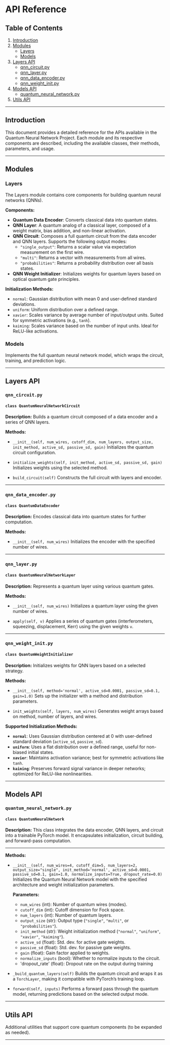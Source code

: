 # **API Reference**

## **Table of Contents**

1. [Introduction](#introduction)
2. [Modules](#modules)
   - [Layers](#layers)
   - [Models](#models)
3. [Layers API](#layers-api)
   - [qnn_circuit.py](#qnn_circuitpy)
   - [qnn_layer.py](#qnn_layerpy)
   - [qnn_data_encoder.py](#qnn_data_encoderpy)
   - [qnn_weight_init.py](#qnn_weight_initpy)
4. [Models API](#models-api)
   - [quantum_neural_network.py](#quantum_neural_networkpy)
5. [Utils API](#utils-api)

---

## **Introduction**

This document provides a detailed reference for the APIs available in the Quantum Neural Network Project. Each module and its respective components are described, including the available classes, their methods, parameters, and usage.

---

## **Modules**

### **Layers**

The Layers module contains core components for building quantum neural networks (QNNs).

**Components:**

- **Quantum Data Encoder**: Converts classical data into quantum states.
- **QNN Layer**: A quantum analog of a classical layer, composed of a weight matrix, bias addition, and non-linear activation.
- **QNN Circuit**: Composes a full quantum circuit from the data encoder and QNN layers. Supports the following output modes:
  - `"single_output"`: Returns a scalar value via expectation measurement on the first wire.
  - `"multi"`: Returns a vector with measurements from all wires.
  - `"probabilities"`: Returns a probability distribution over all basis states.
- **QNN Weight Initializer**: Initializes weights for quantum layers based on optical quantum gate principles.

**Initialization Methods:**

- `normal`: Gaussian distribution with mean 0 and user-defined standard deviations.
- `uniform`: Uniform distribution over a defined range.
- `xavier`: Scales variance by average number of input/output units. Suited for symmetric activations (e.g., `tanh`).
- `kaiming`: Scales variance based on the number of input units. Ideal for ReLU-like activations.

### **Models**

Implements the full quantum neural network model, which wraps the circuit, training, and prediction logic.

---

## **Layers API**

### `qnn_circuit.py`

#### `class QuantumNeuralNetworkCircuit`

**Description:**
Builds a quantum circuit composed of a data encoder and a series of QNN layers.

**Methods:**

- `__init__(self, num_wires, cutoff_dim, num_layers, output_size, init_method, active_sd, passive_sd, gain)`
  Initializes the quantum circuit configuration.

- `initialize_weights(self, init_method, active_sd, passive_sd, gain)`
  Initializes weights using the selected method.

- `build_circuit(self)`
  Constructs the full circuit with layers and encoder.

---

### `qnn_data_encoder.py`

#### `class QuantumDataEncoder`

**Description:**
Encodes classical data into quantum states for further computation.

**Methods:**

- `__init__(self, num_wires)`
  Initializes the encoder with the specified number of wires.

---

### `qnn_layer.py`

#### `class QuantumNeuralNetworkLayer`

**Description:**
Represents a quantum layer using various quantum gates.

**Methods:**

- `__init__(self, num_wires)`
  Initializes a quantum layer using the given number of wires.

- `apply(self, v)`
  Applies a series of quantum gates (interferometers, squeezing, displacement, Kerr) using the given weights `v`.

---

### `qnn_weight_init.py`

#### `class QuantumWeightInitializer`

**Description:**
Initializes weights for QNN layers based on a selected strategy.

**Methods:**

- `__init__(self, method='normal', active_sd=0.0001, passive_sd=0.1, gain=1.0)`
  Sets up the initializer with a method and distribution parameters.

- `init_weights(self, layers, num_wires)`
  Generates weight arrays based on method, number of layers, and wires.

**Supported Initialization Methods:**

- **`normal`**: Uses Gaussian distribution centered at 0 with user-defined standard deviation (`active_sd`, `passive_sd`).
- **`uniform`**: Uses a flat distribution over a defined range, useful for non-biased initial states.
- **`xavier`**: Maintains activation variance; best for symmetric activations like `tanh`.
- **`kaiming`**: Preserves forward signal variance in deeper networks; optimized for ReLU-like nonlinearities.

---

## **Models API**

### `quantum_neural_network.py`

#### `class QuantumNeuralNetwork`

**Description:**
This class integrates the data encoder, QNN layers, and circuit into a trainable PyTorch model. It encapsulates initialization, circuit building, and forward-pass computation.

---

**Methods:**

- `__init__(self, num_wires=4, cutoff_dim=5, num_layers=2, output_size="single", init_method='normal', active_sd=0.0001, passive_sd=0.1, gain=1.0, normalize_inputs=True, dropout_rate=0.0)`
  Initializes the Quantum Neural Network model with the specified architecture and weight initialization parameters.

  **Parameters:**
  - `num_wires` (int): Number of quantum wires (modes).
  - `cutoff_dim` (int): Cutoff dimension for Fock space.
  - `num_layers` (int): Number of quantum layers.
  - `output_size` (str): Output type (`"single"`, `"multi"`, or `"probabilities"`).
  - `init_method` (str): Weight initialization method (`"normal"`, `"uniform"`, `"xavier"`, `"kaiming"`).
  - `active_sd` (float): Std. dev. for active gate weights.
  - `passive_sd` (float): Std. dev. for passive gate weights.
  - `gain` (float): Gain factor applied to weights.
  - `normalize_inputs` (bool): Whether to normalize inputs to the circuit.
  - 'dropout_rate' (float): Dropout rate on the output during training

- `_build_quantum_layers(self)`
  Builds the quantum circuit and wraps it as a `TorchLayer`, making it compatible with PyTorch’s training loop.

- `forward(self, inputs)`
  Performs a forward pass through the quantum model, returning predictions based on the selected output mode.

---

## **Utils API**

Additional utilities that support core quantum components (to be expanded as needed).

---
